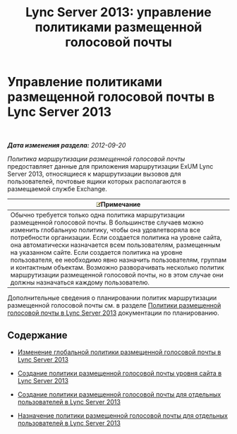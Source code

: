 ﻿---
title: 'Lync Server 2013: управление политиками размещенной голосовой почты'
TOCTitle: Управление политиками размещенной голосовой почты
ms:assetid: 50ff22e3-9c8b-4a33-a72f-d149892acf53
ms:mtpsurl: https://technet.microsoft.com/ru-ru/library/Gg398332(v=OCS.15)
ms:contentKeyID: 49309768
ms.date: 05/19/2016
mtps_version: v=OCS.15
ms.translationtype: HT
---

# Управление политиками размещенной голосовой почты в Lync Server 2013

 

_**Дата изменения раздела:** 2012-09-20_

*Политика маршрутизации размещенной голосовой почты* предоставляет данные для приложения маршрутизации ExUM Lync Server 2013, относящиеся к маршрутизации вызовов для пользователей, почтовые ящики которых располагаются в размещаемой службе Exchange.

<table>
<thead>
<tr class="header">
<th><img src="images/Gg398412.note(OCS.15).gif" title="note" alt="note" />Примечание</th>
</tr>
</thead>
<tbody>
<tr class="odd">
<td>Обычно требуется только одна политика маршрутизации размещенной голосовой почты. В большинстве случаев можно изменить глобальную политику, чтобы она удовлетворяла все потребности организации. Если создается политика на уровне сайта, она автоматически назначается всем пользователям, размещенным на указанном сайте. Если создается политика на уровне пользователя, ее необходимо явно назначить пользователям, группам и контактным объектам. Возможно разворачивать несколько политик маршрутизации размещенной голосовой почты, но в этом случае они должны назначаться каждому пользователю.</td>
</tr>
</tbody>
</table>


Дополнительные сведения о планировании политик маршрутизации размещенной голосовой почты см. в разделе [Политики размещенной голосовой почты в Lync Server 2013](lync-server-2013-hosted-voice-mail-policies.md) документации по планированию.

## Содержание

  - [Изменение глобальной политики размещенной голосовой почты в Lync Server 2013](lync-server-2013-modify-the-global-hosted-voice-mail-policy.md)

  - [Создание политики размещенной голосовой почты уровня сайта в Lync Server 2013](lync-server-2013-create-a-site-level-hosted-voice-mail-policy.md)

  - [Создание политики размещенной голосовой почты для отдельных пользователей в Lync Server 2013](lync-server-2013-create-a-per-user-hosted-voice-mail-policy.md)

  - [Назначение политики размещенной голосовой почты для отдельных пользователей в Lync Server 2013](lync-server-2013-assign-a-per-user-hosted-voice-mail-policy.md)

